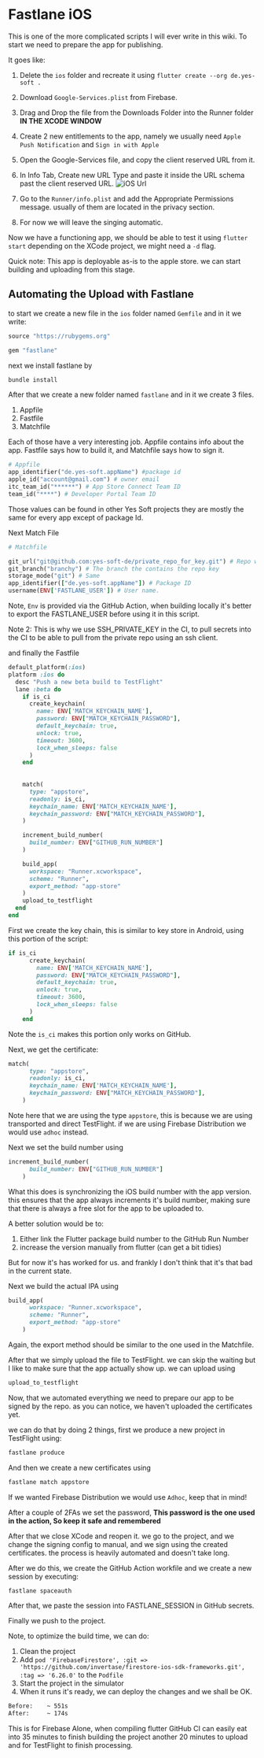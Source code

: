 # Fastlane iOS

This is one of the more complicated scripts I will ever write in this wiki. To start we need to prepare the app for publishing.

It goes like:

1. Delete the `ios` folder and recreate it using `flutter create --org de.yes-soft .`
2. Download `Google-Services.plist` from Firebase.
3. Drag and Drop the file from the Downloads Folder into the Runner folder **IN THE XCODE WINDOW**
4. Create 2 new entitlements to the app, namely we usually need `Apple Push Notification` and `Sign in with Apple`
5. Open the Google-Services file, and copy the client reserved URL from it.
6. In Info Tab, Create new URL Type and paste it inside the URL schema past the client reserved URL. ![iOS Url](./ios-url-schema.png)

7. Go to the `Runner/info.plist` and add the Appropriate Permissions message. usually of them are located in the privacy section.
8. For now we will leave the singing automatic.

Now we have a functioning app, we should be able to test it using `flutter start` depending on the XCode project, we might need a `-d` flag.

Quick note: This app is deployable as-is to the apple store. we can start building and uploading from this stage.

## Automating the Upload  with Fastlane

to start we create a new file in the `ios` folder named `Gemfile` and in it we write:

```ruby
source "https://rubygems.org"

gem "fastlane"
```

next we install fastlane by

```sh
bundle install
```

After that we create a new folder named `fastlane`  and in it we create 3 files.

1. Appfile
2. Fastfile
3. Matchfile

Each of those have a very interesting job. Appfile contains info about the app. Fastfile says how to build it, and Matchfile says how to sign it.

```ruby
# Appfile
app_identifier("de.yes-soft.appName") #package id
apple_id("account@gmail.com") # owner email
itc_team_id("******") # App Store Connect Team ID
team_id("****") # Developer Portal Team ID
```

Those values can be found in other Yes Soft projects they are mostly the same for every app except of package Id.

Next Match File

```ruby
# Matchfile

git_url("git@github.com:yes-soft-de/private_repo_for_key.git") # Repo where we find signing certs
git_branch("branchy") # The branch the contains the repo key
storage_mode("git") # Same
app_identifier(["de.yes-soft.appName"]) # Package ID
username(ENV['FASTLANE_USER']) # User name.
```

Note, `Env` is provided via the GitHub Action, when building locally it's better to export the FASTLANE_USER before using it in this script.

Note 2: This is why we use SSH_PRIVATE_KEY in the CI, to pull secrets into the CI to be able to pull from the private repo using an ssh client.

and finally the Fastfile

```ruby
default_platform(:ios)
platform :ios do
  desc "Push a new beta build to TestFlight"
  lane :beta do
    if is_ci
      create_keychain(
        name: ENV['MATCH_KEYCHAIN_NAME'],
        password: ENV["MATCH_KEYCHAIN_PASSWORD"],
        default_keychain: true,
        unlock: true,
        timeout: 3600,
        lock_when_sleeps: false
      )
    end
    
    
    match(
      type: "appstore",
      readonly: is_ci,
      keychain_name: ENV['MATCH_KEYCHAIN_NAME'],
      keychain_password: ENV["MATCH_KEYCHAIN_PASSWORD"],
    )

    increment_build_number(
      build_number: ENV["GITHUB_RUN_NUMBER"]
    )

    build_app(
      workspace: "Runner.xcworkspace",
      scheme: "Runner",
      export_method: "app-store"
    )
    upload_to_testflight
  end
end

```

First we create the key chain, this is similar to key store in Android, using this portion of the script:

```ruby
if is_ci
      create_keychain(
        name: ENV['MATCH_KEYCHAIN_NAME'],
        password: ENV["MATCH_KEYCHAIN_PASSWORD"],
        default_keychain: true,
        unlock: true,
        timeout: 3600,
        lock_when_sleeps: false
      )
    end
```

Note the `is_ci` makes this portion only works on GitHub.

Next, we get the certificate:

```ruby
match(
      type: "appstore",
      readonly: is_ci,
      keychain_name: ENV['MATCH_KEYCHAIN_NAME'],
      keychain_password: ENV["MATCH_KEYCHAIN_PASSWORD"],
    )
```

Note here that we are using the type `appstore`, this is because we are using transported and direct TestFlight. if we are using Firebase Distribution we would use `adhoc` instead.

Next we set the build number using

```ruby
increment_build_number(
      build_number: ENV["GITHUB_RUN_NUMBER"]
    )
```

What this does is synchronizing the iOS build number with the app version. this ensures that the app always increments it's build number, making sure that there is always a free slot for the app to be uploaded to.

A better solution would be to:

1. Either link the Flutter package build number to the GitHub Run Number
2. increase the version manually from flutter (can get a bit tidies)

But for now it's has worked for us. and frankly I don't think that it's that bad in the current state.

Next we build the actual IPA using

```ruby
build_app(
      workspace: "Runner.xcworkspace",
      scheme: "Runner",
      export_method: "app-store"
    )
```

Again, the export method should be similar to the one used in the Matchfile.

After that we simply upload the file to TestFlight. we can skip the waiting but I like to make sure that the app actually show up. we can upload using

```ruby
upload_to_testflight
```

Now, that we automated everything we need to prepare our app to be signed by the repo. as you can notice, we haven't uploaded the certificates yet.

we can do that by doing 2 things, first we produce a new project in TestFlight using:

```sh
fastlane produce
```

And then we create a new certificates using

```sh
fastlane match appstore
```

If we wanted Firebase Distribution we would use `Adhoc`, keep that in mind!

After a couple of 2FAs we set the password, <b>This password is the one used in the action, So keep it safe and remembered</b>

After  that we close XCode and reopen it. we go to the project, and we change the signing config to manual, and we sign using the created certificates. the process is heavily automated and doesn't take long.

After we do this, we create the GitHub Action workfile and we create a new session by executing:

```sh
fastlane spaceauth
```

After that, we paste the session into FASTLANE_SESSION in GitHub secrets.

Finally we push to the project.

Note, to optimize the build time, we can do:

1. Clean the project
2. Add `pod 'FirebaseFirestore', :git => 'https://github.com/invertase/firestore-ios-sdk-frameworks.git', :tag => '6.26.0'` to the `Podfile`
3. Start the project in the simulator
4. When it runs it's ready, we can deploy the changes and we shall be OK.

```sh
Before:    ~ 551s
After:     ~ 174s
```

This is for Firebase Alone, when compiling flutter GitHub CI can easily eat into 35 minutes to finish building the project another 20 minutes to upload and for TestFlight to finish processing.
